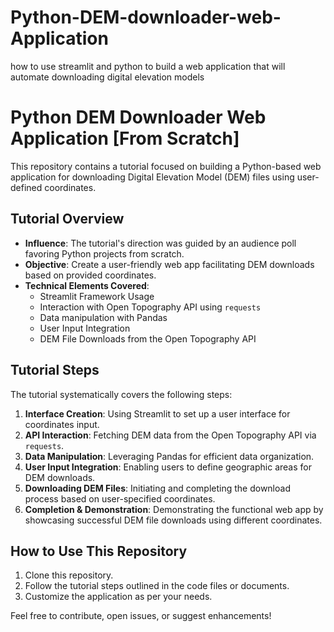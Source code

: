 # Python-DEM-downloader-web-Application
how to use streamlit and python to build a web application that will automate downloading digital elevation models
# Python DEM Downloader Web Application [From Scratch]

This repository contains a tutorial focused on building a Python-based web application for downloading Digital Elevation Model (DEM) files using user-defined coordinates.

## Tutorial Overview

- **Influence**: The tutorial's direction was guided by an audience poll favoring Python projects from scratch.
- **Objective**: Create a user-friendly web app facilitating DEM downloads based on provided coordinates.
- **Technical Elements Covered**:
  - Streamlit Framework Usage
  - Interaction with Open Topography API using `requests`
  - Data manipulation with Pandas
  - User Input Integration
  - DEM File Downloads from the Open Topography API
  
## Tutorial Steps

The tutorial systematically covers the following steps:
1. **Interface Creation**: Using Streamlit to set up a user interface for coordinates input.
2. **API Interaction**: Fetching DEM data from the Open Topography API via `requests`.
3. **Data Manipulation**: Leveraging Pandas for efficient data organization.
4. **User Input Integration**: Enabling users to define geographic areas for DEM downloads.
5. **Downloading DEM Files**: Initiating and completing the download process based on user-specified coordinates.
6. **Completion & Demonstration**: Demonstrating the functional web app by showcasing successful DEM file downloads using different coordinates.

## How to Use This Repository

1. Clone this repository.
2. Follow the tutorial steps outlined in the code files or documents.
3. Customize the application as per your needs.

Feel free to contribute, open issues, or suggest enhancements!
